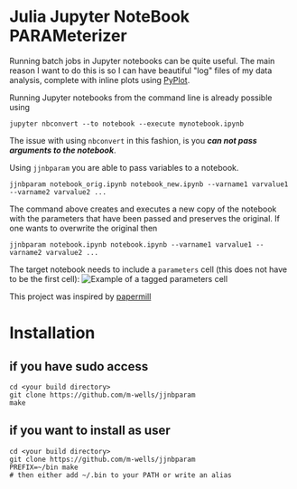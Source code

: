 # Julia Jupyter NoteBook PARAMeterizer
Running batch jobs in Jupyter notebooks can be quite useful.
The main reason I want to do this is so I can have beautiful "log" files of my data analysis, complete with inline plots using [PyPlot](https://github.com/JuliaPy/PyPlot.jl).

Running Jupyter notebooks from the command line is already possible using
```
jupyter nbconvert --to notebook --execute mynotebook.ipynb
```
The issue with using `nbconvert` in this fashion, is you **_can not pass arguments to the notebook_**.

Using `jjnbparam` you are able to pass variables to a notebook.
```
jjnbparam notebook_orig.ipynb notebook_new.ipynb --varname1 varvalue1 --varname2 varvalue2 ...
```
The command above creates and executes a new copy of the notebook with the parameters that have been passed and preserves the original.
If one wants to overwrite the original then 
```
jjnbparam notebook.ipynb notebook.ipynb --varname1 varvalue1 --varname2 varvalue2 ...
```

The target notebook needs to include a `parameters` cell (this does not have to be the first cell):
![Example of a tagged parameters cell](https://github.com/m-wells/jjnbparam/blob/master/parameters_cell_tagging.png)

This project was inspired by [papermill](https://github.com/nteract/papermill)

# Installation
## if you have sudo access
```
cd <your build directory>
git clone https://github.com/m-wells/jjnbparam
make
```
## if you want to install as user
```
cd <your build directory>
git clone https://github.com/m-wells/jjnbparam
PREFIX=~/bin make
# then either add ~/.bin to your PATH or write an alias
```
